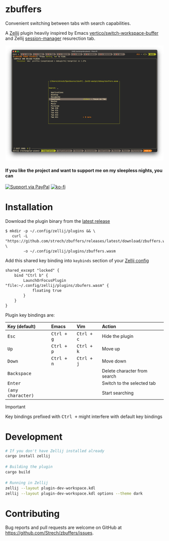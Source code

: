 # zbuffers

[Zellij]: https://zellij.dev/
[Zellij config]: https://zellij.dev/documentation/configuration.html
[vertico/switch-workspace-buffer]: https://github.com/minad/vertico
[session-manager]: https://zellij.dev/documentation/session-resurrection
[latest release]: https://github.com/strech/zbuffers/releases/latest

Convenient switching between tabs with search capabilities.

A [Zellij] plugin heavily inspired by Emacs [vertico/switch-workspace-buffer] and
Zellij [session-manager] resurection tab.

[![screenshot](./misc/screenshot.png)](https://github.com/user-attachments/assets/6810ff9b-95c3-453d-9fcf-951879926ab4)

#### If you like the project and want to support me on my sleepless nights, you can

[![Support via PayPal](https://cdn.rawgit.com/twolfson/paypal-github-button/1.0.0/dist/button.svg)](https://www.paypal.com/paypalme/onistrech/eur5.0)
[![ko-fi](https://ko-fi.com/img/githubbutton_sm.svg)](https://ko-fi.com/W7W8367XJ)

# Installation

Download the plugin binary from the [latest release]

```
$ mkdir -p ~/.config/zellij/plugins && \
   curl -L "https://github.com/strech/zbuffers/releases/latest/download/zbuffers.wasm" \
        -o ~/.config/zellij/plugins/zbuffers.wasm
```

Add this shared key binding into `keybinds` section of your [Zellij config]

```
shared_except "locked" {
    bind "Ctrl b" {
        LaunchOrFocusPlugin "file:~/.config/zellij/plugins/zbufers.wasm" {
            floating true
        }
    }
}
```

Plugin key bindings are:

| Key (default)                          | Emacs                      | Vim                 | Action                       |
|:---------------------------------------|:---------------------------|:--------------------|:-----------------------------|
| <kbd>Esc</kbd>                         | <kbd>Ctrl + g</kbd>        | <kbd>Ctrl + c</kbd> | Hide the plugin              |
| <kbd>Up</kbd>                          | <kbd>Ctrl + p</kbd>        | <kbd>Ctrl + k</kbd> | Move up                      |
| <kbd>Down</kbd>                        | <kbd>Ctrl + n</kbd>        | <kbd>Ctrl + j</kbd> | Move down                    |
| <kbd>Backspace</kbd>                   |                            |                     | Delete character from search |
| <kbd>Enter</kbd>                       |                            |                     | Switch to the selected tab   |
| <kbd>(any character)</kbd>             |                            |                     | Start searching              |

> [!IMPORTANT]
> Key bindings prefixed with <kbd>Ctrl +</kbd> might interfere with default key bindings

# Development

```sh
# If you don't have Zellij installed already
cargo install zellij

# Building the plugin
cargo build

# Running in Zellij
zellij --layout plugin-dev-workspace.kdl
zellij --layout plugin-dev-workspace.kdl options --theme dark
```

# Contributing

Bug reports and pull requests are welcome on GitHub at https://github.com/Strech/zbuffers/issues.
